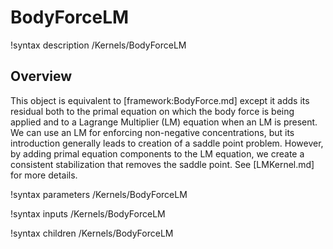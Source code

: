 # BodyForceLM

!syntax description /Kernels/BodyForceLM

## Overview

This object is equivalent to [framework:BodyForce.md] except it adds its residual both to
the primal equation on which the body force is being applied and to a Lagrange
Multiplier (LM) equation when an LM is present. We can use an LM for enforcing
non-negative concentrations, but its introduction generally leads to creation of
a saddle point problem. However, by adding primal equation components to the LM
equation, we create a consistent stabilization that removes the saddle
point. See [LMKernel.md] for more details.

!syntax parameters /Kernels/BodyForceLM

!syntax inputs /Kernels/BodyForceLM

!syntax children /Kernels/BodyForceLM
